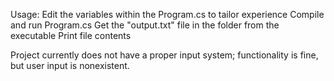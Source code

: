 Usage:
Edit the variables within the Program.cs to tailor experience
Compile and run Program.cs
Get the "output.txt" file in the folder from the executable
Print file contents

Project currently does not have a proper input system; functionality is fine, but user input is nonexistent.
